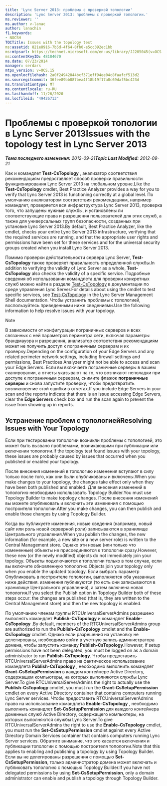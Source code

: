 ```yaml
---
title: 'Lync Server 2013: проблемы с проверкой топологии'
description: 'Lync Server 2013: проблемы с проверкой топологии.'
ms.reviewer: ''
ms.author: v-lanac
author: lanachin
f1.keywords:
- NOCSH
TOCTitle: Issues with the topology test
ms:assetid: 821e8916-7b5d-4f64-8fb0-e5cc392ec1bb
ms:mtpsurl: https://technet.microsoft.com/en-us/library/JJ205045(v=OCS.15)
ms:contentKeyID: 48184670
ms.date: 07/23/2014
manager: serdars
mtps_version: v=OCS.15
ms.openlocfilehash: 2a0f24942844bcf371eff94ee04c8faafcf513d2
ms.sourcegitcommit: 36fee89bb887bea4f18b19f17a8c69daf5bc423d
ms.translationtype: MT
ms.contentlocale: ru-RU
ms.lasthandoff: 11/26/2020
ms.locfileid: "49426713"
---
```

# <a name="issues-with-the-topology-test-in-lync-server-2013"></a><span data-ttu-id="6ca42-103">Проблемы с проверкой топологии в Lync Server 2013</span><span class="sxs-lookup"><span data-stu-id="6ca42-103">Issues with the topology test in Lync Server 2013</span></span>

<div data-xmlns="http://www.w3.org/1999/xhtml">

<div class="topic" data-xmlns="http://www.w3.org/1999/xhtml" data-msxsl="urn:schemas-microsoft-com:xslt" data-cs="https://msdn.microsoft.com/">

<div data-asp="https://msdn2.microsoft.com/asp">



</div>

<div id="mainSection">

<div id="mainBody"><span data-ttu-id="6ca42-104">

<span> </span></span><span class="sxs-lookup"><span data-stu-id="6ca42-104">

<span> </span></span></span>

<span data-ttu-id="6ca42-105">_**Тема последнего изменения:** 2012-09-21_</span><span class="sxs-lookup"><span data-stu-id="6ca42-105">_**Topic Last Modified:** 2012-09-21_</span></span>

<span data-ttu-id="6ca42-106">Как и командлет **Test-CsTopology** , анализатор соответствия рекомендациям предоставляет способ проверки правильности функционирования Lync Server 2013 на глобальном уровне.</span><span class="sxs-lookup"><span data-stu-id="6ca42-106">Like the **Test-CsTopology** cmdlet, Best Practice Analyzer provides a way for you to verify that Lync Server 2013 is functioning correctly at a global level.</span></span> <span data-ttu-id="6ca42-107">По умолчанию анализатором соответствия рекомендациям, например командлет, проверяется вся инфраструктура Lync Server 2013, проверка того, что запущены нужные службы, и установлены ли соответствующие права и разрешения пользователей для этих служб, а также для универсальных групп безопасности, созданных при установке Lync Server 2013.</span><span class="sxs-lookup"><span data-stu-id="6ca42-107">By default, Best Practice Analyzer, like the cmdlet, checks your entire Lync Server 2013 infrastructure, verifying that the required services are running, and that the appropriate user rights and permissions have been set for these services and for the universal security groups created when you install Lync Server 2013.</span></span>

<span data-ttu-id="6ca42-108">Помимо проверки действительности сервера Lync Server, **Test-CsTopology** также проверяет правильность определенной службы.</span><span class="sxs-lookup"><span data-stu-id="6ca42-108">In addition to verifying the validity of Lync Server as a whole, **Test-CsTopology** also checks the validity of a specific service.</span></span> <span data-ttu-id="6ca42-109">Подробные сведения об использовании командлета для проверки конкретных служб можно найти в разделе [Test-CsTopology](https://docs.microsoft.com/powershell/module/skype/Test-CsTopology) в документации по среде управления Lync Server.</span><span class="sxs-lookup"><span data-stu-id="6ca42-109">For details about using the cmdlet to test specific services, see [Test-CsTopology](https://docs.microsoft.com/powershell/module/skype/Test-CsTopology) in the Lync Server Management Shell documentation.</span></span> <span data-ttu-id="6ca42-110">Чтобы устранить проблемы с топологией, воспользуйтесь приведенными ниже сведениями.</span><span class="sxs-lookup"><span data-stu-id="6ca42-110">Use the following information to help resolve issues with your topology.</span></span>

<div>


> [!NOTE]  
> <span data-ttu-id="6ca42-111">В зависимости от конфигурации пограничных серверов и всех связанных с ней параметров периметра сети, включая параметры брандмауэра и разрешения, анализатор соответствия рекомендациям может не получить доступ к пограничным серверам и их проверку.</span><span class="sxs-lookup"><span data-stu-id="6ca42-111">Depending on the configuration of your Edge Servers and any related perimeter network settings, including firewall settings and permissions, Best Practices Analyzer might not be able to access and scan your Edge Servers.</span></span> <span data-ttu-id="6ca42-112">Если вы включаете пограничные серверы в вашем сканировании, а отчеты указывают на то, что возникают неполадки при доступе к пограничным серверам, снимите флажок <STRONG>пограничные серверы</STRONG> и снова запустите проверку, чтобы предотвратить возникновение этой ошибки в отчетах.</span><span class="sxs-lookup"><span data-stu-id="6ca42-112">If you include Edge Servers in your scan and the reports indicate that there is an issue accessing Edge Servers, clear the <STRONG>Edge Servers</STRONG> check box and run the scan again to prevent the issue from showing up in reports.</span></span>



</div>

<div>

## <a name="resolving-issues-with-your-topology"></a><span data-ttu-id="6ca42-113">Устранение проблем с топологией</span><span class="sxs-lookup"><span data-stu-id="6ca42-113">Resolving Issues with Your Topology</span></span>

<span data-ttu-id="6ca42-114">Если при тестировании топологии возникли проблемы с топологией, это может быть вызвано проблемами, возникающими при публикации или включении топологии.</span><span class="sxs-lookup"><span data-stu-id="6ca42-114">If the topology test found issues with your topology, these issues are probably caused by issues that occurred when you published or enabled your topology.</span></span>

<span data-ttu-id="6ca42-115">После внесения изменений в топологию изменения вступают в силу только после того, как они были опубликованы и включены.</span><span class="sxs-lookup"><span data-stu-id="6ca42-115">When you make changes to your topology, the changes take effect only when they have been both published and enabled.</span></span> <span data-ttu-id="6ca42-116">Для внесения изменений в топологию необходимо использовать Topology Builder.</span><span class="sxs-lookup"><span data-stu-id="6ca42-116">You must use Topology Builder to make topology changes.</span></span> <span data-ttu-id="6ca42-117">После внесения изменений вы можете опубликовать и включить эти изменения с помощью построителя топологии.</span><span class="sxs-lookup"><span data-stu-id="6ca42-117">After you make changes, you can then publish and enable those changes by using Topology Builder.</span></span>

<span data-ttu-id="6ca42-118">Когда вы публикуете изменения, новые сведения (например, новый сайт или роль новой серверной роли) записываются в хранилище Центрального управления.</span><span class="sxs-lookup"><span data-stu-id="6ca42-118">When you publish the changes, the new information (for example, a new site or a new server role) is written to the Central Management store.</span></span> <span data-ttu-id="6ca42-119">Однако эти новые (или только что измененные) объекты не присоединяются к топологии сразу.</span><span class="sxs-lookup"><span data-stu-id="6ca42-119">However, these new (or the newly modified) objects do not immediately join your topology.</span></span> <span data-ttu-id="6ca42-120">Объекты подключаются к топологии только в том случае, если вы включите обновленную топологию.</span><span class="sxs-lookup"><span data-stu-id="6ca42-120">Objects join your topology only when you enable the updated topology.</span></span> <span data-ttu-id="6ca42-121">Если выбрать параметр Опубликовать в построителе топологии, выполняются оба указанных ниже действия. изменения публикуются (то есть они записываются в хранилище Центрального управления), а затем включена новая топология.</span><span class="sxs-lookup"><span data-stu-id="6ca42-121">If you select the Publish option in Topology Builder both of these steps occur: the changes are published (that is, they are written to the Central Management store) and then the new topology is enabled.</span></span>

<span data-ttu-id="6ca42-122">По умолчанию членам группы RTCUniversalServerAdmins разрешено выполнять командлет **Publish-CsTopology** и командлет **Enable-CsTopology** .</span><span class="sxs-lookup"><span data-stu-id="6ca42-122">By default, members of the RTCUniversalServerAdmins group are authorized to run the **Publish-CsTopology** cmdlet and the **Enable-CsTopology** cmdlet.</span></span> <span data-ttu-id="6ca42-123">Однако если разрешения на установку не делегированы, необходимо войти в учетную запись администратора домена, чтобы запустить команду **Publish-CsTopology**.</span><span class="sxs-lookup"><span data-stu-id="6ca42-123">However, if setup permissions have not been delegated, you must be logged on as a domain administrator to run **Publish-CsTopology**.</span></span> <span data-ttu-id="6ca42-124">Чтобы предоставить RTCUniversalServerAdmins право на фактическое использование командлета **Publish-CsTopology** , необходимо выполнить командлет **Grant-CsSetupPermission** в каждом контейнере Active Directory, содержащем компьютеры, на которых выполняются службы Lync Server.</span><span class="sxs-lookup"><span data-stu-id="6ca42-124">To give RTCUniversalServerAdmins the right to actually use the **Publish-CsTopology** cmdlet, you must run the **Grant-CsSetupPermission** cmdlet on every Active Directory container that contains computers running Lync Server services.</span></span> <span data-ttu-id="6ca42-125">Чтобы предоставить RTCUniversalServerAdmins право на использование командлета **Enable-CsTopology** , необходимо выполнить командлет **Set-CsSetupPermission** для каждого контейнера доменных служб Active Directory, содержащего компьютеры, на которых выполняются службы Lync Server.</span><span class="sxs-lookup"><span data-stu-id="6ca42-125">To give RTCUniversalServerAdmins the right to use the **Enable-CsTopology** cmdlet, you must run the **Set-CsSetupPermission** cmdlet against every Active Directory Domain Services container that contains computers running Lync Server services.</span></span> <span data-ttu-id="6ca42-126">Обратите внимание, что это касается включения и публикации топологии с помощью построителя топологии.</span><span class="sxs-lookup"><span data-stu-id="6ca42-126">Note that this applies to enabling and publishing a topology by using Topology Builder.</span></span> <span data-ttu-id="6ca42-127">Если вы не делегированы разрешения с помощью **Set-CsSetupPermission**, только администратор домена может включать и публиковать топологию с помощью Topology Builder.</span><span class="sxs-lookup"><span data-stu-id="6ca42-127">If you have not delegated permissions by using **Set-CsSetupPermission**, only a domain administrator can enable and publish a topology through Topology Builder.</span></span>

<span data-ttu-id="6ca42-128"></div>

</div>

<span> </span>

</div>

</div>

</span><span class="sxs-lookup"><span data-stu-id="6ca42-128"></div>

</div>

<span> </span>

</div>

</div>

</span></span></div>

